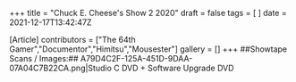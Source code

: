 +++
title = "Chuck E. Cheese's Show 2 2020"
draft = false
tags = [ ]
date = 2021-12-17T13:42:47Z

[Article]
contributors = ["The 64th Gamer","Documentor","Himitsu","Mousester"]
gallery = []
+++
##Showtape Scans / Images:##
<gallery>
A79D4C2F-125A-451D-9DAA-07A04C7B22CA.png|Studio C DVD + Software Upgrade DVD
</gallery>